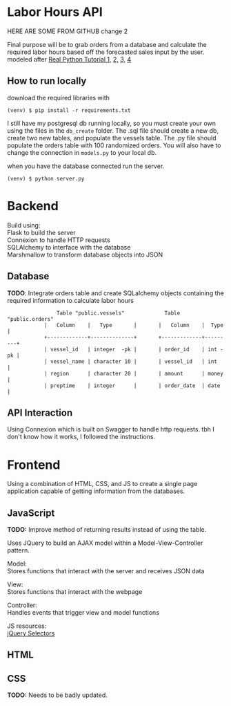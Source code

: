 # Labor Hours API

HERE ARE SOME FROM GITHUB
change 2

Final purpose will be to grab orders from a database and calculate the required labor hours based off the forecasted sales input by the user.  
modeled after [Real Python Tutorial 1,](https://realpython.com/flask-connexion-rest-api/)
[ 2,](https://realpython.com/flask-connexion-rest-api-part-2/)
[ 3,](https://realpython.com/flask-connexion-rest-api-part-3/)
[ 4](https://realpython.com/flask-connexion-rest-api-part-4/)  

## How to run locally

download the required libraries with 

```(venv) $ pip install -r requirements.txt```


I still have my postgresql db running locally, so you must create your own using the files in the `db_create` folder. The .sql file should create a new db, create two new tables, and populate the vessels table. The .py file should populate the orders table with 100 randomized orders. You will also have to change the connection in `models.py` to your local db.

when you have the database connected run the server.

```(venv) $ python server.py```

# Backend

Build using:  
Flask to build the server  
Connexion to handle HTTP requests  
SQLAlchemy to interface with the database  
Marshmallow to transform database objects into JSON 

## Database
**TODO**: Integrate orders table and create SQLalchemy objects containing the required information to calculate labor hours

                    Table "public.vessels"             Table "public.orders"
                |   Column    |   Type       |       |   Column    |  Type   |                  
                +-------------+--------------+       +-------------+---------+
                | vessel_id   | integer  -pk |       | order_id    | int -pk |                        
                | vessel_name | character 10 |       | vessel_id   | int     |                        
                | region      | character 20 |       | amount      | money   |                          
                | preptime    | integer      |       | order_date  | date    |                    
                

## API Interaction
Using Connexion which is built on Swagger to handle http requests. tbh I don't know how it works, I followed the instructions.

# Frontend
Using a combination of HTML, CSS, and JS to create a single page application capable of getting information from the databases.

## JavaScript
**TODO:** Improve method of returning results instead of using the table.

Uses JQuery to build an AJAX model within a Model-View-Controller pattern. 

Model:  
Stores functions that interact with the server and receives JSON data  

View:  
Stores functions that interact with the webpage

Controller:  
Handles events that trigger view and model functions

JS resources:  
[jQuery Selectors](https://www.tutorialspoint.com/jquery/jquery-selectors.htm)

## HTML

## CSS
**TODO:** Needs to be badly updated.

